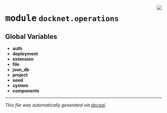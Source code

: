 <!-- markdownlint-disable -->

<a href="https://github.com/khulnasoft/docknet/blob/main/backend/src/docknet/operations/__init__.py#L0"><img align="right" style="float:right;" src="https://img.shields.io/badge/-source-cccccc?style=flat-square"></a>

# <kbd>module</kbd> `docknet.operations`




**Global Variables**
---------------
- **auth**
- **deployment**
- **extension**
- **file**
- **json_db**
- **project**
- **seed**
- **system**
- **components**




---

_This file was automatically generated via [docsai](https://github.com/khulnasoft/docsai)._
